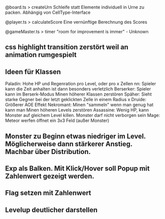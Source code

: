 @board.ts > createUrn
Schleife statt Elemente individuell in Urne zu packen. Abhängig von CellType-Interface

@player.ts > calculateScore
Eine vernünftige Berechnung des Scores

@gameMaster.ts > timer
"room for improvement is immer" - Unknown

## css highlight transition zerstört weil an animation rumgespielt

## Ideen für Klassen

Paladin: Hohe HP und Regenration pro Level, oder pro x Zellen
nn: Spieler kann die Zeit anhalten ist dann besonders verletzlich
Berserker: Spieler kann im Berserk-Modus Minen höherer Klassen zerstören
Späher: Sieht starke Gegner bei der letzt geklickten Zelle in einem Radius x
Druide: Größerer AOE Effekt
Nekromant: Minen "sammeln" wenn man genug hat kann man Minen höheren Levels zerstören
Assassine: Wenig HP, kann Monster auf gleichem Level killen. Monster darf nicht verborgen sein
Mage: Meteor werfen öffnet ein 3x3 Feld (außer Monster)

## Monster zu Beginn etwas niedriger im Level. Möglicherweise dann stärkerer Anstieg. Machbar über Distribution.

## Exp als Balken. Mit Klick/Hover soll Popup mit Zahlenwert gezeigt werden.

## Flag setzen mit Zahlenwert

## Levelup deutlicher darstellen
